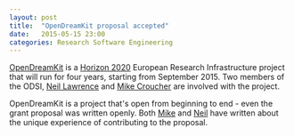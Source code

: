 ```yaml
---
layout: post
title:  "OpenDreamKit proposal accepted"
date:   2015-05-15 23:00
categories: Research Software Engineering
---
```


[OpenDreamKit](http://opendreamkit.org/) is a [Horizon 2020](https://ec.europa.eu/programmes/horizon2020/) European Research Infrastructure project that will run for four years, starting from September 2015. Two members of the ODSI, [Neil Lawrence](http://inverseprobability.com/) and [Mike Croucher](www.walkingrandomly.com) are involved with the project.

OpenDreamKit is a project that's open from beginning to end - even the grant proposal was written openly. Both [Mike](http://www.walkingrandomly.com/?p=5649)  and [Neil](http://inverseprobability.com/2015/01/14/open-collaborative-grant-writing/) have written about the unique experience of contributing to the proposal.